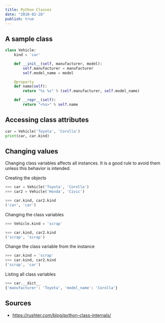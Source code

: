 ```yaml
---
title: Python Classes
date: "2018-02-28"
publish: true
---
```


## A sample class

```python
class Vehicle:
    kind = 'car'

    def __init__(self, manufacturer, model):
        self.manufacturer = manufacturer
        self.model_name = model

    @property
    def name(self):
        return "%s %s" % (self.manufacturer, self.model_name)

    def __repr__(self):
        return "<%s>" % self.name
```

## Accessing class attributes

```python
car = Vehicle('Toyota', 'Corolla')
print(car, car.kind)
```

## Changing values

Changing class variables affects all instances. It is a good rule to avoid them unless this behavior is intended.

Creating the objects

```python
>>> car = Vehicle('Toyota', 'Corolla')
>>> car2 = Vehicle('Honda', 'Civic')

>>> car.kind, car2.kind
('car', 'car')
```

Changing the class variables

```python
>>> Vehicle.kind = 'scrap'

>>> car.kind, car2.kind
('scrap', 'scrap')
```

Change the class variable from the instance

```python
>>> car.kind = 'scrap'
>>> car.kind, car2.kind
('scrap', 'car')
```

Listing all class variables

```python
>>> car.__dict__
{'manufacturer': 'Toyota', 'model_name': 'Corolla'}
```

## Sources

- https://rushter.com/blog/python-class-internals/